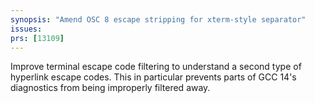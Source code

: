 ```yaml
---
synopsis: "Amend OSC 8 escape stripping for xterm-style separator"
issues:
prs: [13109]
---
```


Improve terminal escape code filtering to understand a second type of hyperlink escape codes.
This in particular prevents parts of GCC 14's diagnostics from being improperly filtered away.
